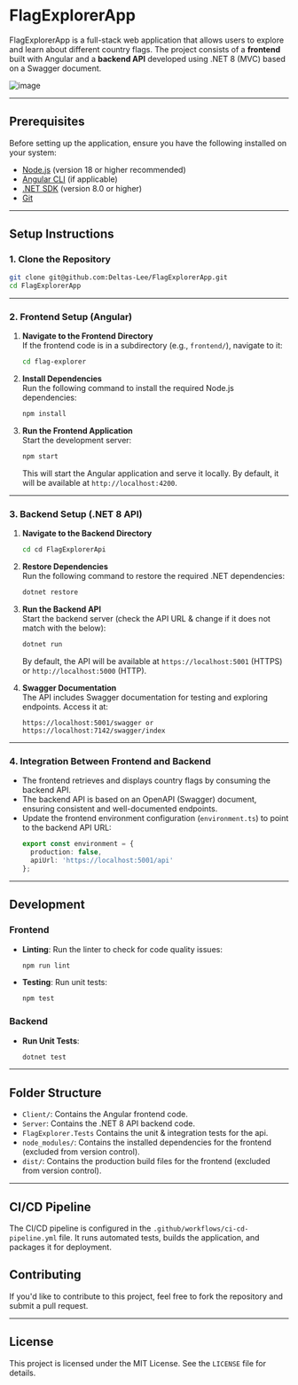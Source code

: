 # FlagExplorerApp

FlagExplorerApp is a full-stack web application that allows users to explore and learn about different country flags. The project consists of a **frontend** built with Angular and a **backend API** developed using .NET 8 (MVC) based on a Swagger document.

![image](https://github.com/user-attachments/assets/791c5073-7f5f-4589-b887-011e63de85e1)


---

## Prerequisites

Before setting up the application, ensure you have the following installed on your system:

- [Node.js](https://nodejs.org/) (version 18 or higher recommended)
- [Angular CLI](https://angular.io/cli) (if applicable)
- [.NET SDK](https://dotnet.microsoft.com/download/dotnet/8.0) (version 8.0 or higher)
- [Git](https://git-scm.com/)

---

## Setup Instructions

### 1. Clone the Repository
   ```bash
   git clone git@github.com:Deltas-Lee/FlagExplorerApp.git
   cd FlagExplorerApp
   ```

---

### 2. Frontend Setup (Angular)

1. **Navigate to the Frontend Directory**  
   If the frontend code is in a subdirectory (e.g., `frontend/`), navigate to it:
   ```bash
   cd flag-explorer
   ```

2. **Install Dependencies**  
   Run the following command to install the required Node.js dependencies:
   ```bash
   npm install
   ```

3. **Run the Frontend Application**  
   Start the development server:
   ```bash
   npm start
   ```
   This will start the Angular application and serve it locally. By default, it will be available at `http://localhost:4200`.


---

### 3. Backend Setup (.NET 8 API)

1. **Navigate to the Backend Directory**  
   ```bash
   cd cd FlagExplorerApi
   ```

2. **Restore Dependencies**  
   Run the following command to restore the required .NET dependencies:
   ```bash
   dotnet restore
   ```

3. **Run the Backend API**  
   Start the backend server (check the API URL & change if it does not match with the below):
   ```bash
   dotnet run
   ```
   By default, the API will be available at `https://localhost:5001` (HTTPS) or `http://localhost:5000` (HTTP).

4. **Swagger Documentation**  
   The API includes Swagger documentation for testing and exploring endpoints. Access it at:
   ```
   https://localhost:5001/swagger or
   https://localhost:7142/swagger/index
   ```

---

### 4. Integration Between Frontend and Backend

- The frontend retrieves and displays country flags by consuming the backend API.
- The backend API is based on an OpenAPI (Swagger) document, ensuring consistent and well-documented endpoints.
- Update the frontend environment configuration (`environment.ts`) to point to the backend API URL:
  ```typescript
  export const environment = {
    production: false,
    apiUrl: 'https://localhost:5001/api'
  };
  ```

---

## Development

### Frontend
- **Linting**: Run the linter to check for code quality issues:
  ```bash
  npm run lint
  ```

- **Testing**: Run unit tests:
  ```bash
  npm test
  ```

### Backend
- **Run Unit Tests**:
  ```bash
  dotnet test
  ```

---

## Folder Structure

- `Client/`: Contains the Angular frontend code.
- `Server`: Contains the .NET 8 API backend code.
- `FlagExplorer.Tests` Contains the unit & integration tests for the api.
- `node_modules/`: Contains the installed dependencies for the frontend (excluded from version control).
- `dist/`: Contains the production build files for the frontend (excluded from version control).

---

## CI/CD Pipeline

The CI/CD pipeline is configured in the `.github/workflows/ci-cd-pipeline.yml` file. It runs automated tests, builds the application, and packages it for deployment.


## Contributing

If you'd like to contribute to this project, feel free to fork the repository and submit a pull request.

---

## License

This project is licensed under the MIT License. See the `LICENSE` file for details.
